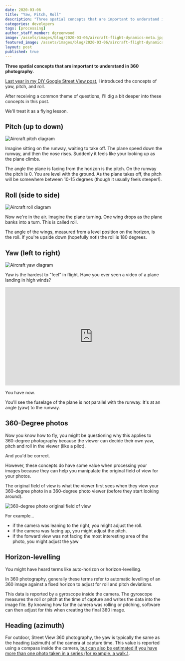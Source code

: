 ```yaml
---
date: 2020-03-06
title: "Yaw, Pitch, Roll"
description: "Three spatial concepts that are important to understand in 360 photography."
categories: developers
tags: [processing]
author_staff_member: dgreenwood
image: /assets/images/blog/2020-03-06/aircraft-flight-dynamics-meta.jpg
featured_image: /assets/images/blog/2020-03-06/aircraft-flight-dynamics-sm.jpg
layout: post
published: true
---
```


**Three spatial concepts that are important to understand in 360 photography.**

[Last year in my DIY Google Street View post](/blog/2019/diy-google-street-view-part-4-processing-photos), I introduced the concepts of yaw, pitch, and roll.

After receiving a common theme of questions, I'll dig a bit deeper into these concepts in this post.

We'll treat it as a flying lesson.

## Pitch (up to down)

<img class="img-fluid" src="/assets/images/blog/2020-03-06/aircraft-pitch.jpg" alt="Aircraft pitch diagram" title="Aircraft pitch diagram" />

Imagine sitting on the runway, waiting to take off. The plane speed down the runway, and then the nose rises. Suddenly it feels like your looking up as the plane climbs.

The angle the plane is facing from the horizon is the pitch. On the runway the pitch is 0. You are level with the ground. As the plane takes off, the pitch will be somewhere between 10-15 degrees (though it usually feels steeper!).

## Roll (side to side)

<img class="img-fluid" src="/assets/images/blog/2020-03-06/aircraft-roll.jpg" alt="Aircraft roll diagram" title="Aircraft roll diagram" />

Now we're in the air. Imagine the plane turning. One wing drops as the plane banks into a turn. This is called roll.

The angle of the wings, measured from a level position on the horizon, is the roll. If you're upside down (hopefully not!) the roll is 180 degrees.

## Yaw (left to right)

<img class="img-fluid" src="/assets/images/blog/2020-03-06/aircraft-yaw.jpg" alt="Aircraft yaw diagram" title="Aircraft yaw diagram" />

Yaw is the hardest to "feel" in flight. Have you ever seen a video of a plane landing in high winds?

<iframe width="560" height="315" src="https://www.youtube.com/embed/ZPn3MBNt7Rc" frameborder="0" allow="accelerometer; autoplay; encrypted-media; gyroscope; picture-in-picture" allowfullscreen></iframe>

You have now.

You'll see the fuselage of the plane is not parallel with the runway. It's at an angle (yaw) to the runway.

## 360-Degree photos

Now you know how to fly, you might be questioning why this applies to 360-degree photography because the viewer can decide their own yaw, pitch and roll in the viewer (like a pilot).

And you'd be correct.

However, these concepts do have some value when processing your images because they can help you manipulate the original field of view for your photos.

The original field of view is what the viewer first sees when they view your 360-degree photo in a 360-degree photo viewer (before they start looking around).

<img class="img-fluid" src="/assets/images/blog/2020-03-06/original-field-of-view-example.jpg" alt="360-degree photo original field of view" title="360-degree photo original field of view" />

For example...

* if the camera was leaning to the right, you might adjust the roll.
* if the camera was facing up, you might adjust the pitch.
* if the forward view was not facing the most interesting area of the photo, you might adjust the yaw 

## Horizon-levelling

You might have heard terms like auto-horizon or horizon-levelling.

In 360 photography, generally these terms refer to automatic levelling of an 360 image against a fixed horizon to adjust for roll and pitch deviations.

This data is reported by a gyroscope inside the camera. The gyroscope measures the roll or pitch at the time of capture and writes the data into the image file. By knowing how far the camera was rolling or pitching, software can then adjust for this when creating the final 360 image.

## Heading (azimuth)

For outdoor, Street View 360 photography, the yaw is typically the same as the heading (azimuth) of the camera at capture time. This value is reported using a compass inside the camera, [but can also be estimated if you have more than one photo taken in a series (for example, a walk.)](/blog/2020/what-direction-are-you-facing).
